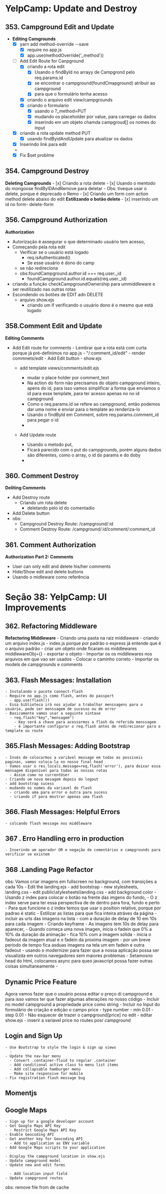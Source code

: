 ```javascript

```

# YelpCamp: Update and Destroy

## 353. Campground Edit and Update

- **Editing Camgrounds**
  - [x] yarn add method-override --save
    - [x] require no app.js
    - [x] app.use(methodOverride('\_method'))
  - [ ] Add Edit Route for Canpground
    - [x] criando a rota edit
      - [x] Usando o findById no arrayy de Campgrond pelo req.params.id
      - [x] se encontrar o campground(foundCmapground) atribuir ao campground
      - [x] para que o formulário tenha acesso
    - [x] criando o arquivo edit view/campgrounds
    - [x] criando o formulario
      - [x] usando o ?\_method=PUT
      - [x] mudando os placeholder por value, para carregar os dados
      - [x] inserindo em um objeto chamda campgroud[] os nomes do input
  - [x] criando a rota update method PUT
    - [x] usando findByidAndUpdate para atualizar os dados
  - [x] Inserindo link para edit
  -
  - [x] Fix \$set problme

## 354. Campground Destroy

**Deleting Camgrounds** - [x] Criando a rota delete - [x] Usando o mentodo do mongoose findByIDAndRemove para deletar - Obs: tiveque usar o delete, porque é deprecado o Remo - [x] Criando um form com action method delete abaixo do edit
**Estilizando o botão delete** - [x] inserindo um id no form- delete-form

## 356. Campground Authorization

**Authorization**

- Autorização é assegurar o que determinado usuário tem acesso,
- Começando pela rota edit
  - Verificar se o usuário está logado
    - req.isAuthenticated()
    - Se esse usuário é dono do camp
  - se não redireciona
  - obs:foundCampground.author.id === req.user.\_id
    - foundCampground.author.id.equals(req.user.\_id)
- criando a função checkCampgroundOwnership para ummiddleware e ser reutilizado nas outras rotas
- Escondendo os botões de EDIT adn DELETE
  - arquivo show.ejs
    - criando um if verificando o usuário dono é o mesmo que está logado

## 358.Comment Edit and Update

**Editing Comments** 
- Add Edit route for comments - Lembrar que a rota está com curta porque já pré-definimos no app.js - "/:comment_id/edit" - render commnets/edit - Add Edit button - show.ejs

    - add template views/comments/edit.ejs
        - mudar o place holder por comment_text
      - Na action do form  não precisamos do objeto campground inteiro, apens do id, para isso vamos simplificar a forma que enviamos o id para esse template, para ter acesso apenas no no id campground
      - Como o req.params.id se refere ao campground, então podemos dar uma nome e enviar para o template ao renderiza-lo
      - Usando o findById em Comment, sobre req.params.comment_id para pegar o id
      -


    - Add Update route
      - Usando o metodo put,
      - Ficará parecido com o put do campgrounds, porém alguns dados são diferentes, como o array, o id do params e do doby
      -

## 360. Comment Destroy

**Deliting Comments**
  - Add Destroy route
    - Criando um rota delete
      - deletando pelo id do comentadio
  - Add Delete button
  - obs:
    - Campground Destroy Route: /campground/:id
    - Comment Destroy Route:    /campground/:id/comment/:comment_id

## 361. Comment Authorization
**Authorization Part 2: Comments**
  - User can only edit and delete his/her comments
  - Hide/Show edit and delete buttons
  - Usando o midleware como referência

# Seção 38: YelpCamp: UI Improvements
  ## 362. Refactoring Middleware
  **Refactoring Middleware**
    - Criando uma pasta na raiz middlaware
      - criando um arquivo index.js
        - index.js porque por padrão o express já entende que é o arquivo padrão
      - criar um objeto onde ficaram os middlewares middlewareObj={}
      - exportar o objeto
      - Importar os os middlewares nos arquivos em que vao ser usados
        - Colocar o caminho correto
      - Importar os models de campgrounds e comments
  ## 363. Flash Messages: Installation
    - Instalando o pacote connect-flash
    - Require no app.js como flash, antes do passport
      - app.use(flash())  
    - Essa biblioteca irá nos ajudar a trabalhar menssagens para o usuário, pode ser menssagem de sucesso ou de error
    - Basicamente vamos usar a seguinte sintaxe
      - req.flash("key","mensagem")
        - Key será a chave para acessarmos a flash da referida menssagem
        - é importante configurar o req.flash antes de redirecionar para o template ou route

  ## 365.Flash Messages: Adding Bootstrap
    - Invés de colocarmos a variável message em todas as possiveis paginas, vamos coloca-la no nosso final head
    - Vamos usar o res.locals.message=req.flash('error'), para deixar essa mensagem disponivel para todas as nossas rotas
      - Assim como no currentUser
    - Criando um nova mesagem depois do logout
    - add bootstrap sucess
    - mudando os nomes da variavel do flash
      - criando uma para error e outra para sucess
      - criando if para mostrar apenas uma flash

  ## 366. Flash Messages: Helpful Errors
    - colcando flash message nos middleware
  
  ## 367 . Erro Handling erro in production
    - Inserindo um operador OR e negação de comentários e campgrounds para verificar se existem
  ## 368 .Landing Page Refactor
  obs: Vamos criar imagens em fullscreen no background, com transições a cada 10s
    - Edit the landing.ejs 
      - add bootstrap
      - new stylesheets, landing.css
    - edit public\stylesheets\landing.css
      - add background color
      -  Usando z index para colocar o botão na frente das imgens do fundo,
         -  O z index serve para ter essa perspectiva de de dentro para fora, fundo e perto
      - Para que funcione o z index temos que usar o position relative, porque por padrao é static
      - Estilizar as listas para que fica inteira atráves da página
      - incluir as urls das imagens na lista
        -  com a duração de delay de 10 em 10s para cada imagem
     - Criando keyframe
       - As imagens tem 10s de delay para aparecer,
       - Quando começa uma nova imagen, inicia o fadein que 0% a 10% da duração da animação
       - fica 10% com a imagem sólida
       - inicia o fadeout da imagem atual e o fadein da proxima imagem
       - por um breve periodo de tempo fica asduas imagens na tela um em fadein e outra fadeout
     - usando o modernizer para fazer que a nossa aplicação possa ser visualizda em outros navegadores sem maiores problemas
       - Setamosno head do html, colocamos async para queo javascript possa fazer outras coisas simultaneamente
       - 
  ## Dynamic Price Feature
  Agora vamos fazer que o usuário possa editar o preço di campground e para isso vamos ter que fazer algumas alterações no nosso código
      -  Incluir no model campground a propriedade price como string
      -  Incluir no Input do formulário de criação e edição o campo price
         -  type number
         -  min 0.01 
         -  step 0.01
      - Não esquecer de trazer o campground[price] no edit
      - editar show.ejs
      - inserir a variavel price no routes posr campground
  ## Login and Sign Up
    - Use Bootstrap to style the login & sign up views
      - 
    - Update the nav-bar menu
      - Convert .container-fluid to regular .container     
      - Add conditional active class to menu list items
      - Add collapsable hamburger menu
      - Make site responsive for mobile
    - Fix registration flash message bug

  ## Momentjs

  ## Google Maps
    - Sign up for a google developer account
    - Get Google Maps API Key
      - Restrict Google Maps API Key
    - Enable Geocoding API
    - Get another key for Geocoding API
      - Add to application as ENV variable
    - Add Google Maps scripts to your application

    - Display the campground location in show.ejs
    - Update campground model
    - Update new and edit forms

      - Add location input field
    - Update campground routes

obs: remove file from de cache



  